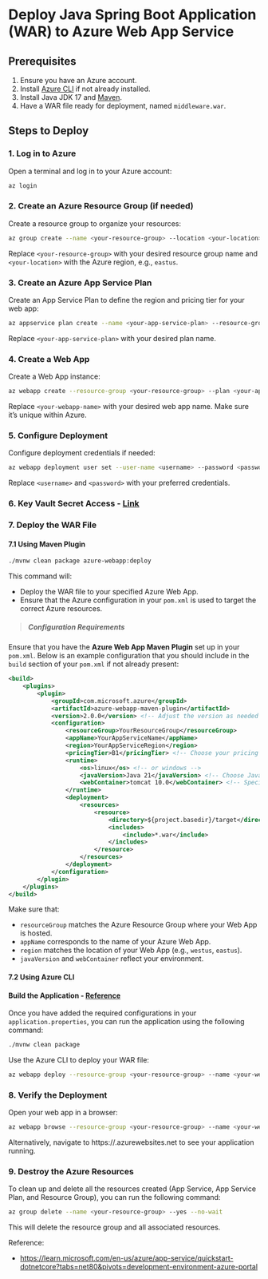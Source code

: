 # Deploy Java Spring Boot Application (WAR) to Azure Web App Service

## Prerequisites

1. Ensure you have an Azure account.
2. Install [Azure CLI](https://docs.microsoft.com/cli/azure/install-azure-cli) if not already installed.
3. Install Java JDK 17 and [Maven](https://maven.apache.org/install.html).
4. Have a WAR file ready for deployment, named `middleware.war`.


## Steps to Deploy

### 1. **Log in to Azure**

Open a terminal and log in to your Azure account:
```bash
az login
```

### 2. Create an Azure Resource Group (if needed)
Create a resource group to organize your resources:
```bash
az group create --name <your-resource-group> --location <your-location>
```
Replace `<your-resource-group>` with your desired resource group name and `<your-location>` with the Azure region, e.g., `eastus`.

### 3. Create an Azure App Service Plan
Create an App Service Plan to define the region and pricing tier for your web app:

```bash
az appservice plan create --name <your-app-service-plan> --resource-group <your-resource-group> --sku B1 --is-linux
```
Replace `<your-app-service-plan>` with your desired plan name.

### 4. Create a Web App
Create a Web App instance:

```bash
az webapp create --resource-group <your-resource-group> --plan <your-app-service-plan> --name <your-webapp-name> --runtime "JAVA|17-java17" --deployment-local-git
```
Replace `<your-webapp-name>` with your desired web app name. Make sure it’s unique within Azure.

### 5. Configure Deployment
Configure deployment credentials if needed:

```bash
az webapp deployment user set --user-name <username> --password <password>
```
Replace `<username>` and `<password>` with your preferred credentials.

### 6. Key Vault Secret Access - [Link](../backend/app_service.md#6-key-vault-secret-access)

### 7. Deploy the WAR File

#### 7.1 Using Maven Plugin
```bash
./mvnw clean package azure-webapp:deploy
```

This command will:
* Deploy the WAR file to your specified Azure Web App.
* Ensure that the Azure configuration in your `pom.xml` is used to target the correct Azure resources.

> ##### Configuration Requirements
Ensure that you have the **Azure Web App Maven Plugin** set up in your `pom.xml`. Below is an example configuration that you should include in the `build` section of your `pom.xml` if not already present:

```xml
<build>
    <plugins>
        <plugin>
            <groupId>com.microsoft.azure</groupId>
            <artifactId>azure-webapp-maven-plugin</artifactId>
            <version>2.0.0</version> <!-- Adjust the version as needed -->
            <configuration>
                <resourceGroup>YourResourceGroup</resourceGroup>
                <appName>YourAppServiceName</appName>
                <region>YourAppServiceRegion</region>
                <pricingTier>B1</pricingTier> <!-- Choose your pricing tier -->
                <runtime>
                    <os>linux</os> <!-- or windows -->
                    <javaVersion>Java 21</javaVersion> <!-- Choose Java version -->
                    <webContainer>tomcat 10.0</webContainer> <!-- Specify Tomcat version -->
                </runtime>
                <deployment>
                    <resources>
                        <resource>
                            <directory>${project.basedir}/target</directory>
                            <includes>
                                <include>*.war</include>
                            </includes>
                        </resource>
                    </resources>
                </deployment>
            </configuration>
        </plugin>
    </plugins>
</build>

```

Make sure that:

* `resourceGroup` matches the Azure Resource Group where your Web App is hosted.
* `appName` corresponds to the name of your Azure Web App.
* `region` matches the location of your Web App (e.g., `westus`, `eastus`).
* `javaVersion` and `webContainer` reflect your environment.


#### 7.2 Using Azure CLI

#### Build the Application - [Reference](env_variables.md)
Once you have added the required configurations in your `application.properties`, you can run the application using the following command:

```bash
./mvnw clean package
```

Use the Azure CLI to deploy your WAR file:

```bash
az webapp deploy --resource-group <your-resource-group> --name <your-webapp-name> --src-path ./target/backend.war --type war --async true
```

### 8. Verify the Deployment
Open your web app in a browser:

```bash
az webapp browse --resource-group <your-resource-group> --name <your-webapp-name>
```

Alternatively, navigate to https://<your-webapp-name>.azurewebsites.net to see your application running.

### 9. Destroy the Azure Resources
To clean up and delete all the resources created (App Service, App Service Plan, and Resource Group), you can run the following command:

```bash
az group delete --name <your-resource-group> --yes --no-wait
```
This will delete the resource group and all associated resources.


Reference:
* https://learn.microsoft.com/en-us/azure/app-service/quickstart-dotnetcore?tabs=net80&pivots=development-environment-azure-portal
